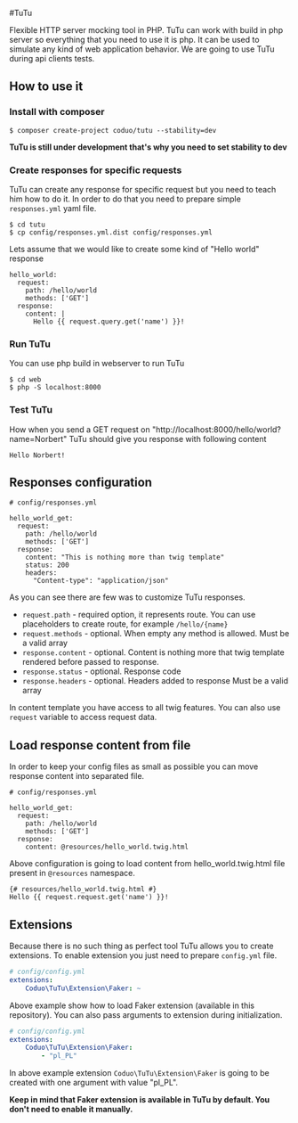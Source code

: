 #TuTu

Flexible HTTP server mocking tool in PHP. TuTu can work with build in php server so everything that you need to use it is php.
It can be used to simulate any kind of web application behavior. We are going to use TuTu during api clients tests.

## How to use it

### Install with composer

```
$ composer create-project coduo/tutu --stability=dev
```

**TuTu is still under development that's why you need to set stability to dev**

### Create responses for specific requests

TuTu can create any response for specific request but you need to teach him how to do it.
In order to do that you need to prepare simple ``responses.yml`` yaml file.

```
$ cd tutu
$ cp config/responses.yml.dist config/responses.yml
```

Lets assume that we would like to create some kind of "Hello world" response

```
hello_world:
  request:
    path: /hello/world
    methods: ['GET']
  response:
    content: |
      Hello {{ request.query.get('name') }}!
```

### Run TuTu

You can use php build in webserver to run TuTu

```
$ cd web
$ php -S localhost:8000
```

### Test TuTu

How when you send a GET request on "http://localhost:8000/hello/world?name=Norbert" TuTu should give you response
with following content

```Hello Norbert!```

## Responses configuration

```
# config/responses.yml

hello_world_get:
  request:
    path: /hello/world
    methods: ['GET']
  response:
    content: "This is nothing more than twig template"
    status: 200
    headers:
      "Content-type": "application/json"
```

As you can see there are few was to customize TuTu responses.

* ``request.path`` - required option, it represents route. You can use placeholders to create route, for example ``/hello/{name}``
* ``request.methods`` - optional. When empty any method is allowed. Must be a valid array
* ``response.content`` - optional. Content is nothing more that twig template rendered before passed to response.
* ``response.status`` - optional. Response code
* ``response.headers`` - optional. Headers added to response Must be a valid array

In content template you have access to all twig features. You can also use ``request`` variable to access request data.

## Load response content from file

In order to keep your config files as small as possible you can move response content into separated file.

```
# config/responses.yml

hello_world_get:
  request:
    path: /hello/world
    methods: ['GET']
  response:
    content: @resources/hello_world.twig.html
```

Above configuration is going to load content from hello_world.twig.html file present in ``@resources`` namespace.

```
{# resources/hello_world.twig.html #}
Hello {{ request.request.get('name') }}!
```

## Extensions

Because there is no such thing as perfect tool TuTu allows you to create extensions.
To enable extension you just need to prepare ``config.yml`` file.

```yml
# config/config.yml
extensions:
    Coduo\TuTu\Extension\Faker: ~
```

Above example show how to load Faker extension (available in this repository).
You can also pass arguments to extension during initialization.

```yml
# config/config.yml
extensions:
    Coduo\TuTu\Extension\Faker:
        - "pl_PL"
```

In above example extension ``Coduo\TuTu\Extension\Faker`` is going to be created with one argument with value "pl_PL".

**Keep in mind that Faker extension is available in TuTu by default. You don't need to enable it manually.**
